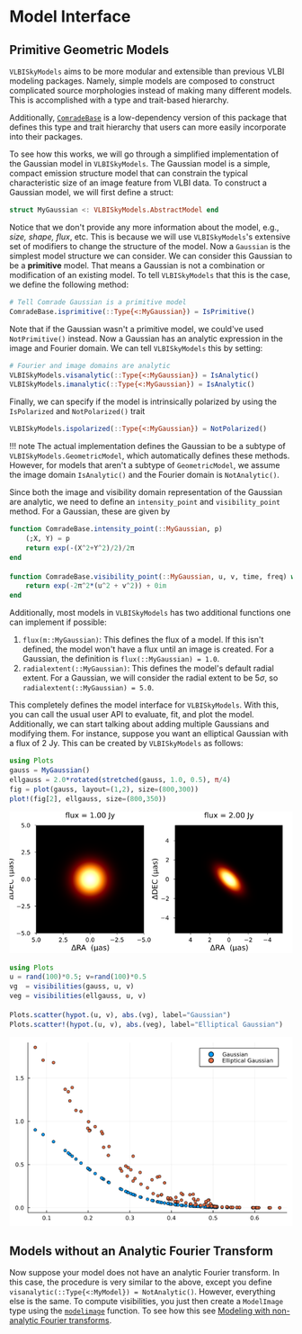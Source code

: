 # Model Interface


## Primitive Geometric Models

`VLBISkyModels` aims to be more modular and extensible than previous VLBI modeling packages. Namely, simple models are composed to construct complicated source morphologies instead of making many different models. This is accomplished with a type and trait-based hierarchy.

Additionally, [`ComradeBase`](https://github.com/ptiede/ComradeBase.jl) is a low-dependency version of this package that defines this type and trait hierarchy that users can more easily incorporate into their packages.

To see how this works, we will go through a simplified implementation of the Gaussian model in `VLBISkyModels`. The Gaussian model is a simple, compact emission structure model that can constrain the typical characteristic size
of an image feature from VLBI data. To construct a Gaussian model, we will first define a struct:

```julia
struct MyGaussian <: VLBISkyModels.AbstractModel end
```

Notice that we don't provide any more information about the model, e.g., *size, shape, flux*, etc. This is because we will use `VLBISkyModels`'s extensive set of modifiers to change the structure of the model.
Now a `Gaussian` is the simplest model structure we can consider. We can consider this Gaussian to be a **primitive** model. That means a Gaussian is not a combination or modification of
an existing model. To tell `VLBISkyModels` that this is the case, we define the following method:

```julia
# Tell Comrade Gaussian is a primitive model
ComradeBase.isprimitive(::Type{<:MyGaussian}) = IsPrimitive()
```

Note that if the Gaussian wasn't a primitive model, we could've used `NotPrimitive()` instead.
Now a Gaussian has an analytic expression in the image and Fourier domain. We can tell `VLBISkyModels` this by setting:

```julia
# Fourier and image domains are analytic
VLBISkyModels.visanalytic(::Type{<:MyGaussian}) = IsAnalytic()
VLBISkyModels.imanalytic(::Type{<:MyGaussian}) = IsAnalytic()
```

Finally, we can specify if the model is intrinsically polarized by using the `IsPolarized` and `NotPolarized()` trait
```julia
VLBISkyModels.ispolarized(::Type{<:MyGaussian}) = NotPolarized()
```
!!! note
    The actual implementation defines the Gaussian to be a subtype of `VLBISkyModels.GeometricModel`, which automatically defines these methods. However, for models that aren't a subtype of `GeometricModel`, we assume the image domain `IsAnalytic()` and the Fourier domain is `NotAnalytic()`.

Since both the image and visibility domain representation of the Gaussian are analytic, we need to define an `intensity_point` and `visibility_point` method. For a Gaussian, these are given by

```julia
function ComradeBase.intensity_point(::MyGaussian, p)
    (;X, Y) = p
    return exp(-(X^2+Y^2)/2)/2π
end

function ComradeBase.visibility_point(::MyGaussian, u, v, time, freq) where {T}
    return exp(-2π^2*(u^2 + v^2)) + 0im
end
```

Additionally, most models in `VLBISkyModels` has two additional functions one can implement if possible:

1. `flux(m::MyGaussian)`: This defines the flux of a model. If this isn't defined, the model won't have a flux until an image is created. For a Gaussian, the definition is `flux(::MyGaussian) = 1.0`.
2. `radialextent(::MyGaussian)`: This defines the model's default radial extent. For a Gaussian, we will consider the radial extent to be $5σ$, so `radialextent(::MyGaussian) = 5.0`.

This completely defines the model interface for `VLBISkyModels`. With this, you can call the usual user API to evaluate, fit, and plot the model. Additionally, we can start talking about
adding multiple Gaussians and modifying them. For instance, suppose you want an elliptical Gaussian with a flux of 2 Jy. This can be created by `VLBISkyModels` as follows:

```julia
using Plots
gauss = MyGaussian()
ellgauss = 2.0*rotated(stretched(gauss, 1.0, 0.5), π/4)
fig = plot(gauss, layout=(1,2), size=(800,300))
plot!(fig[2], ellgauss, size=(800,350))
```
![Image](gauss.png)


```julia
using Plots
u = rand(100)*0.5; v=rand(100)*0.5
vg  = visibilities(gauss, u, v)
veg = visibilities(ellgauss, u, v)

Plots.scatter(hypot.(u, v), abs.(vg), label="Gaussian")
Plots.scatter!(hypot.(u, v), abs.(veg), label="Elliptical Gaussian")
```
![Image](vis.png)

## Models without an Analytic Fourier Transform

Now suppose your model does not have an analytic Fourier transform. In this case, the procedure is very similar to the above, except you define `visanalytic(::Type{<:MyModel}) = NotAnalytic()`.
However, everything else is the same. To compute visibilities, you just then create a `ModelImage` type using the [`modelimage`](@ref) function. To see how this see [Modeling with non-analytic Fourier transforms](@ref).
